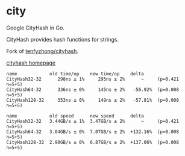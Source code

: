 # city

Google CityHash in Go. 

CityHash provides hash functions for strings. 

Fork of [tenfyzhong/cityhash](https://github.com/tenfyzhong/cityhash).

[cityhash homepage](https://github.com/google/cityhash)


```
name            old time/op    new time/op    delta
CityHash32-32      298ns ± 1%     295ns ± 2%      ~     (p=0.421 n=5+5)
CityHash64-32      336ns ± 0%     145ns ± 2%   -56.92%  (p=0.008 n=5+5)
CityHash128-32     353ns ± 0%     149ns ± 2%   -57.81%  (p=0.008 n=5+5)

name            old speed      new speed      delta
CityHash32-32   3.44GB/s ± 1%  3.47GB/s ± 2%      ~     (p=0.421 n=5+5)
CityHash64-32   3.04GB/s ± 0%  7.07GB/s ± 2%  +132.16%  (p=0.008 n=5+5)
CityHash128-32  2.90GB/s ± 0%  6.87GB/s ± 2%  +137.06%  (p=0.008 n=5+5)
```